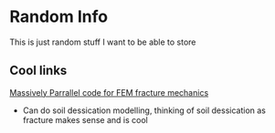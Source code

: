 # Random Info
This is just random stuff I want to be able to store

## Cool links
[Massively Parrallel code for FEM fracture mechanics](https://github.com/hugary1995/raccoon?tab=readme-ov-file)
* Can do soil dessication modelling, thinking of soil dessication as fracture makes sense and is cool
